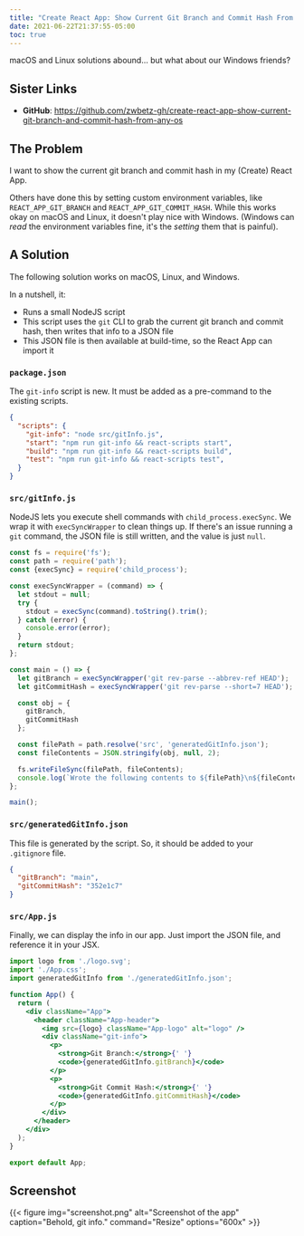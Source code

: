 ```yaml
---
title: "Create React App: Show Current Git Branch and Commit Hash From Any OS"
date: 2021-06-22T21:37:55-05:00
toc: true
---
```


macOS and Linux solutions abound... but what about our Windows friends?

<!--more-->

## Sister Links

- **GitHub**: <https://github.com/zwbetz-gh/create-react-app-show-current-git-branch-and-commit-hash-from-any-os>

## The Problem

I want to show the current git branch and commit hash in my (Create) React App.

Others have done this by setting custom environment variables, like `REACT_APP_GIT_BRANCH` and `REACT_APP_GIT_COMMIT_HASH`. While this works okay on macOS and Linux, it doesn't play nice with Windows. (Windows can _read_ the environment variables fine, it's the _setting_ them that is painful).

## A Solution

The following solution works on macOS, Linux, and Windows.

In a nutshell, it:

- Runs a small NodeJS script
- This script uses the `git` CLI to grab the current git branch and commit hash, then writes that info to a JSON file
- This JSON file is then available at build-time, so the React App can import it

### `package.json`

The `git-info` script is new. It must be added as a pre-command to the existing scripts.

```json
{
  "scripts": {
    "git-info": "node src/gitInfo.js",
    "start": "npm run git-info && react-scripts start",
    "build": "npm run git-info && react-scripts build",
    "test": "npm run git-info && react-scripts test",
  }
}
```

### `src/gitInfo.js`

NodeJS lets you execute shell commands with `child_process.execSync`. We wrap it with `execSyncWrapper` to clean things up. If there's an issue running a `git` command, the JSON file is still written, and the value is just `null`.

```js
const fs = require('fs');
const path = require('path');
const {execSync} = require('child_process');

const execSyncWrapper = (command) => {
  let stdout = null;
  try {
    stdout = execSync(command).toString().trim();
  } catch (error) {
    console.error(error);
  }
  return stdout;
};

const main = () => {
  let gitBranch = execSyncWrapper('git rev-parse --abbrev-ref HEAD');
  let gitCommitHash = execSyncWrapper('git rev-parse --short=7 HEAD');

  const obj = {
    gitBranch,
    gitCommitHash
  };

  const filePath = path.resolve('src', 'generatedGitInfo.json');
  const fileContents = JSON.stringify(obj, null, 2);

  fs.writeFileSync(filePath, fileContents);
  console.log(`Wrote the following contents to ${filePath}\n${fileContents}`);
};

main();
```

### `src/generatedGitInfo.json`

This file is generated by the script. So, it should be added to your `.gitignore` file.

```json
{
  "gitBranch": "main",
  "gitCommitHash": "352e1c7"
}
```

### `src/App.js`

Finally, we can display the info in our app. Just import the JSON file, and reference it in your JSX.

```jsx
import logo from './logo.svg';
import './App.css';
import generatedGitInfo from './generatedGitInfo.json';

function App() {
  return (
    <div className="App">
      <header className="App-header">
        <img src={logo} className="App-logo" alt="logo" />
        <div className="git-info">
          <p>
            <strong>Git Branch:</strong>{' '}
            <code>{generatedGitInfo.gitBranch}</code>
          </p>
          <p>
            <strong>Git Commit Hash:</strong>{' '}
            <code>{generatedGitInfo.gitCommitHash}</code>
          </p>
        </div>
      </header>
    </div>
  );
}

export default App;
```

## Screenshot

{{< figure
img="screenshot.png"
alt="Screenshot of the app"
caption="Behold, git info."
command="Resize"
options="600x" >}}
